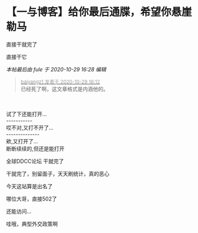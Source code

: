 # 【一与博客】给你最后通牒，希望你悬崖勒马


直接干就完了

直接干它

<i class="pstatus"> 本帖最后由 fule 于 2020-10-29 16:28 编辑 </i><br />
<div class="quote"><blockquote><font size="2"><a href="https://www.hostloc.com/forum.php?mod=redirect&amp;goto=findpost&amp;pid=9369722&amp;ptid=759858" target="_blank"><font color="#999999">baiyangz1 发表于 2020-10-29 16:12</font></a></font><br />
已经死了啊，这文章格式是内涵他的。</blockquote></div><br />
<br />
试了下还能打开...<br />
-----------<br />
哎不对,又打不开了...<br />
--------------<br />
欸,又打开了...<br />
断断续续的,但还是能打开 <br />
<img id="aimg_hfarY" onclick="zoom(this, this.src, 0, 0, 0)" class="zoom" src="https://kyun.ltyuanfang.cn/tc/2020/10/29/cd78de5cfa423.png" onmouseover="img_onmouseoverfunc(this)" onload="thumbImg(this)" border="0" alt="" />

全球DDCC论坛 干就完了

干就完了，别留面子，天天刷统计，真的恶心

今天这站算是出名了

哪位大哥，直接502了<img id="aimg_a5Htt" onclick="zoom(this, this.src, 0, 0, 0)" class="zoom" src="https://cdn.jsdelivr.net/gh/hishis/forum-master/public/images/patch.gif" onmouseover="img_onmouseoverfunc(this)" onload="thumbImg(this)" border="0" alt="" />

还能访问...

哇哦，典型外交政策啊
